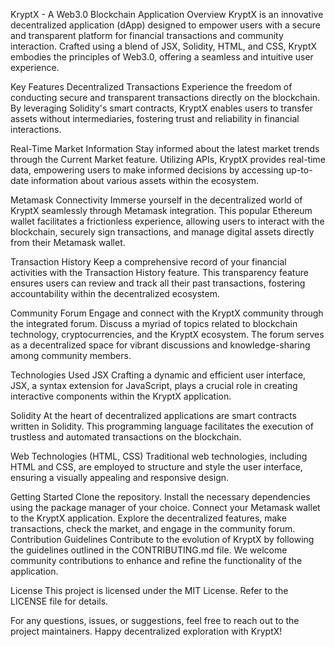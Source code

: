 
KryptX - A Web3.0 Blockchain Application
Overview
KryptX is an innovative decentralized application (dApp) designed to empower users with a secure and transparent platform for financial transactions and community interaction. Crafted using a blend of JSX, Solidity, HTML, and CSS, KryptX embodies the principles of Web3.0, offering a seamless and intuitive user experience.

Key Features
Decentralized Transactions
Experience the freedom of conducting secure and transparent transactions directly on the blockchain. By leveraging Solidity's smart contracts, KryptX enables users to transfer assets without intermediaries, fostering trust and reliability in financial interactions.

Real-Time Market Information
Stay informed about the latest market trends through the Current Market feature. Utilizing APIs, KryptX provides real-time data, empowering users to make informed decisions by accessing up-to-date information about various assets within the ecosystem.

Metamask Connectivity
Immerse yourself in the decentralized world of KryptX seamlessly through Metamask integration. This popular Ethereum wallet facilitates a frictionless experience, allowing users to interact with the blockchain, securely sign transactions, and manage digital assets directly from their Metamask wallet.

Transaction History
Keep a comprehensive record of your financial activities with the Transaction History feature. This transparency feature ensures users can review and track all their past transactions, fostering accountability within the decentralized ecosystem.

Community Forum
Engage and connect with the KryptX community through the integrated forum. Discuss a myriad of topics related to blockchain technology, cryptocurrencies, and the KryptX ecosystem. The forum serves as a decentralized space for vibrant discussions and knowledge-sharing among community members.

Technologies Used
JSX
Crafting a dynamic and efficient user interface, JSX, a syntax extension for JavaScript, plays a crucial role in creating interactive components within the KryptX application.

Solidity
At the heart of decentralized applications are smart contracts written in Solidity. This programming language facilitates the execution of trustless and automated transactions on the blockchain.

Web Technologies (HTML, CSS)
Traditional web technologies, including HTML and CSS, are employed to structure and style the user interface, ensuring a visually appealing and responsive design.

Getting Started
Clone the repository.
Install the necessary dependencies using the package manager of your choice.
Connect your Metamask wallet to the KryptX application.
Explore the decentralized features, make transactions, check the market, and engage in the community forum.
Contribution Guidelines
Contribute to the evolution of KryptX by following the guidelines outlined in the CONTRIBUTING.md file. We welcome community contributions to enhance and refine the functionality of the application.

License
This project is licensed under the MIT License. Refer to the LICENSE file for details.

For any questions, issues, or suggestions, feel free to reach out to the project maintainers. Happy decentralized exploration with KryptX!
